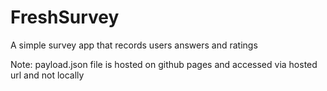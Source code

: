 # FreshSurvey
A simple survey app that records users answers and ratings 

Note: payload.json file is hosted on github pages and accessed via hosted url and not locally